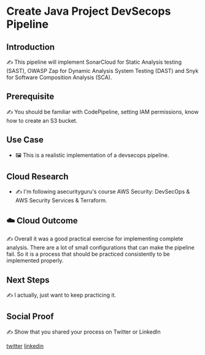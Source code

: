 
# Create Java Project DevSecops Pipeline

## Introduction

✍️ This pipeline will implement SonarCloud for Static Analysis testing (SAST), OWASP Zap for Dynamic Analysis System Testing (DAST) and Snyk for Software Composition Analysis (SCA).

## Prerequisite

✍️ You should be familiar with CodePipeline, setting IAM permissions, know how to create an S3 bucket.

## Use Case

- 🖼️ This is a realistic implementation of a devsecops pipeline.

## Cloud Research

- ✍️ I'm following asecurityguru's course AWS Security: DevSecOps & AWS Security Services & Terraform.

## ☁️ Cloud Outcome

✍️ Overall it was a good practical exercise for implementing complete analysis. There are a lot of small configurations that can make the pipeline fail. So it is a process that should be practiced consistently to be implemented properly.

## Next Steps

✍️ I actually, just want to keep practicing it.

## Social Proof

✍️ Show that you shared your process on Twitter or LinkedIn

[twitter](https://twitter.com/DemianJennings/status/1627511748252106753)
[linkedin](https://www.linkedin.com/posts/demian-jennings_100daysofcloud-pipeline-awspipeline-activity-7033277815772868608-WYWm?utm_source=share&utm_medium=member_desktop)
